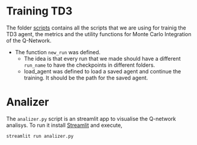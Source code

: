 # Training TD3 

The folder [scripts](./scripts) contains all the scripts that we are using for trainig the TD3 agent, the metrics and the utility functions for Monte Carlo Integration of the Q-Network.

- The function `new_run` was defined.
  - The idea is that every run that we made should have a different `run_name` to have the checkpoints in different folders. 
  - load_agent was defined to load a saved agent and continue the training. It should be the path for the saved agent.  
# Analizer 

The `analizer.py` script is an streamlit app to visualise the Q-network analisys. To run it install [Streamlit](https://streamlit.io/) and execute,

`streamlit run analizer.py`
